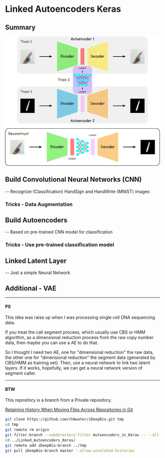 # Linked Autoencoders Keras

## Summary

![](./imgs/Linked_Autoencoders.jpg)

## Build Convolutional Neural Networks (CNN)

-- Recognize (Classification) HandSign and HandWrite (MNIST) images

### Tricks - Data Augmentation

## Build Autoencoders

-- Based on pre-trained CNN model for classification

### Tricks - Use pre-trained classification model

## Linked Latent Layer

-- Just a simple Neural Network

## Additional - VAE

---

#### PS

This idea was raise up when I was processing single cell DNA sequencing data.

If you treat the call segment process, which usually use CBS or HMM algorithm, as a dimensional reduction process from the raw copy number data, then maybe you can use a AE to do that.

So I thought I need two AE, one for "dimensional reduction" the raw data, the other one for "dimensional reduction" the segment data (generated by CBS/HMM as training set). Then, use a neural network to link two latent layers. If it works, hopefully, we can get a neural network version of segment caller.

---

#### BTW

This repository is a branch from a Private repository.

[Retaining History When Moving Files Across Repositories in Git](https://stosb.com/blog/retaining-history-when-moving-files-across-repositories-in-git/)

```bash
git clone https://github.com/chAwater/iDeepBio.git tmp
cd tmp
git remote rm origin
git filter-branch --subdirectory-filter Autoencoders_in_Keras -- --all
cd ../Linked_Autoencoders_Keras/
git remote add iDeepBio-branch ../tmp
git pull iDeepBio-branch master --allow-unrelated-histories
```
